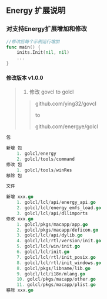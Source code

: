 ## Energy 扩展说明

### 对支持Energy扩展增加和修改
```go
//修改后每个示例运行增加
func main() {
    inits.Init(nil, nil)
	...
}
```

#### 修改版本 v1.0.0

> 1. 修改 govcl to golcl
>> github.com/ying32/govcl
>>
>> to
>>
>> github.com/energye/golcl

```go
包 

新增 包
    1. golcl/energy
    2. golcl/tools/command
修改 包
    1. golcl/tools/winRes
移除 包

文件

新增 xxx.go
    1. golcl/lcl/api/energy_api.go
    2. golcl/lcl/energy_emfs_load.go
    3. golcl/lcl/api/dllimports
修改 xxx.go
    1. golcl/pkgs/macapp/app.go
    2. golcl/pkgs/macapp/deficon.go
    3. golcl/lcl/api/dylib.go
    4. golcl/lcl/rtl/version/init.go
    5. golcl/lcl/win/init.go
    6. golcl/lcl/init.go
    7. golcl/lcl/rtl/init_posix.go
    8. golcl/lcl/rtl/init_windows.go
    8. golcl/pkgs/libname/lib.go
    9. golcl/lcl/i18n/mlang.go
    10. golcl/pkgs/macapp/other.go
    11. golcl/pkgs/macapp/plist.go
移除 xxx.go
```

